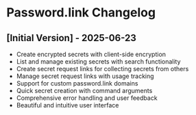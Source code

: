 # Password.link Changelog

## [Initial Version] - 2025-06-23

- Create encrypted secrets with client-side encryption
- List and manage existing secrets with search functionality
- Create secret request links for collecting secrets from others
- Manage secret request links with usage tracking
- Support for custom password.link domains
- Quick secret creation with command arguments
- Comprehensive error handling and user feedback
- Beautiful and intuitive user interface
